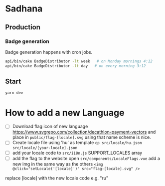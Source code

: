 # Sadhana

## Production

### Badge generation

Badge generation happens with cron jobs.

```bash
api/bin/cake BadgeDistributor -lt week   # on Monday mornings 4:12
api/bin/cake BadgeDistributor -lt day   # on every morning 3:12
```

## Start

```
yarn dev
```

# How to add a new Language

- [ ] Download flag icon of new language
      https://www.svgrepo.com/collection/decathlon-payment-vectors
      and place in `public/flag-[locale].svg` using that name scheme is nice.
- [ ] Create locale file using 'hu' as template
    `cp src/locale/hu.json src/locale/[your-locale].json`
- [ ] add your locale code to `src/i18n.js` SUPPORT_LOCALES array
- [ ] add the flag to the website
    open `src/components/LocaleFlags.vue`
    add a new img in the same way as the others
    `<img @click="setLocale('[locale]')" src="flag-[locale].svg" />`

replace [locale] with the new locale code e.g. "ru"

